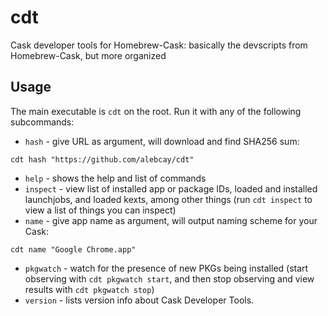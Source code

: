 cdt
===

Cask developer tools for Homebrew-Cask: basically the devscripts from Homebrew-Cask, but more organized

## Usage

The main executable is `cdt` on the root. Run it with any of the following subcommands:

* `hash` - give URL as argument, will download and find SHA256 sum:

```
cdt hash "https://github.com/alebcay/cdt"
```

* `help` - shows the help and list of commands
* `inspect` - view list of installed app or package IDs, loaded and installed launchjobs, and loaded kexts, among other things (run `cdt inspect` to view a list of things you can inspect)
* `name` - give app name as argument, will output naming scheme for your Cask:

```
cdt name "Google Chrome.app"
```

* `pkgwatch` - watch for the presence of new PKGs being installed (start observing with `cdt pkgwatch start`, and then stop observing and view results with `cdt pkgwatch stop`)
* `version` - lists version info about Cask Developer Tools.
